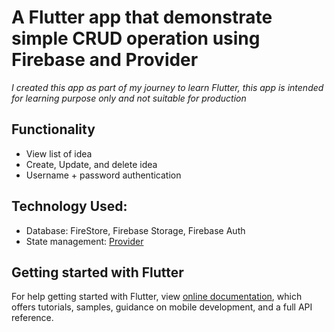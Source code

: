 # A Flutter app that demonstrate simple CRUD operation using Firebase and Provider
*I created this app as part of my journey to learn Flutter, this app is intended for learning
purpose only and not suitable for production*

## Functionality
- View list of idea
- Create, Update, and delete idea
- Username + password authentication

## Technology Used:
- Database: FireStore, Firebase Storage, Firebase Auth
- State management: [Provider](https://pub.dev/packages/provider)

## Getting started with Flutter
For help getting started with Flutter, view [online documentation](https://flutter.dev/docs), which
offers tutorials, samples, guidance on mobile development, and a full API reference.
